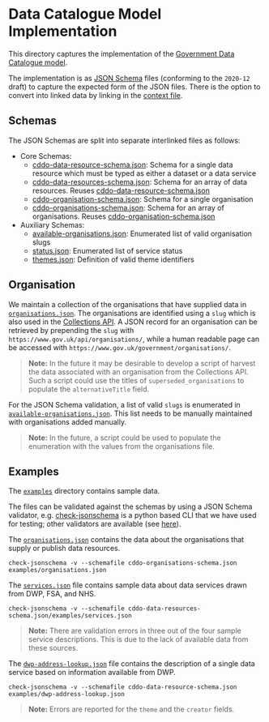 # Data Catalogue Model Implementation

This directory captures the implementation of the [Government Data Catalogue model](https://docs.google.com/document/d/13KqG1Zom0YqCehPHagCnV6ADOwj8k6qcv7Us4UDWnNg/).

The implementation is as [JSON Schema](https://json-schema.org/) files (conforming to the `2020-12` draft) to capture the expected form of the JSON files. There is the option to convert into linked data by linking in the [context file](cddo-context.json).

## Schemas

The JSON Schemas are split into separate interlinked files as follows:
- Core Schemas:
  - [cddo-data-resource-schema.json](cddo-data-resource-schema.json): Schema for a single data resource which must be typed as either a dataset or a data service
  - [cddo-data-resources-schema.json](cddo-data-resources-schema.json): Schema for an array of data resources. Reuses [cddo-data-resource-schema.json](cddo-data-resource-schema.json)
  - [cddo-organisation-schema.json](cddo-organisation-schema.json): Schema for a single organisation
  - [cddo-organisations-schema.json](cddo-organisations-schema.json): Schema for an array of organisations. Reuses [cddo-organisation-schema.json](cddo-organisation-schema.json)
- Auxiliary Schemas:
  - [available-organisations.json](available-organisations.json): Enumerated list of valid organisation slugs
  - [status.json](status.json): Enumerated list of service status
  - [themes.json](themes.json): Definition of valid theme identifiers

## Organisation

We maintain a collection of the organisations that have supplied data in [`organisations.json`](examples/organisations.json). The organisations are identified using a `slug` which is also used in the [Collections API](https://docs.publishing.service.gov.uk/repos/collections/api.html). A JSON record for an organisation can be retrieved by prepending the `slug` with `https://www.gov.uk/api/organisations/`, while a human readable page can be accessed with `https://www.gov.uk/government/organisations/`.

> __Note:__ In the future it may be desirable to develop a script of harvest the data associated with an organisation from the Collections API. Such a script could use the titles of `superseded_organisations` to populate the `alternativeTitle` field.

For the JSON Schema validation, a list of valid `slugs` is enumerated in [`available-organisations.json`](available-organisations.json). This list needs to be manually maintained with organisations added manually.

> __Note:__ In the future, a script could be used to populate the enumeration with the values from the organisations file.

## Examples

The [`examples`](exmaples) directory contains sample data. 

The files can be validated against the schemas by using a JSON Schema validator, e.g. [check-jsonschema](https://github.com/python-jsonschema/check-jsonschema) is a python based CLI that we have used for testing; other validators are available (see [here](https://json-schema.org/implementations.html)).

The [`organisations.json`](examples/organisations.json) contains the data about the organisations that supply or publish data resources.

```shell
check-jsonschema -v --schemafile cddo-organisations-schema.json examples/organisations.json
```

The [`services.json`](examples/services.json) file contains sample data about data services drawn from DWP, FSA, and NHS.

```shell
check-jsonschema -v --schemafile cddo-data-resources-schema.json/examples/services.json
```

> __Note:__ There are validation errors in three out of the four sample service descriptions. This is due to the lack of available data from these sources.

The [`dwp-address-lookup.json`](examples/dwp-address-lookup.json) file contains the description of a single data service based on information available from DWP.

```shell
check-jsonschema -v --schemafile cddo-data-resource-schema.json examples/dwp-address-lookup.json
```

> __Note:__ Errors are reported for the `theme` and the `creator` fields.